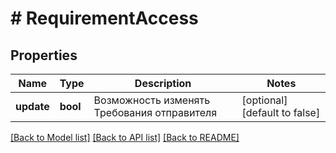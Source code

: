# # RequirementAccess

## Properties

Name | Type | Description | Notes
------------ | ------------- | ------------- | -------------
**update** | **bool** | Возможность изменять Требования отправителя | [optional] [default to false]

[[Back to Model list]](../../README.md#models) [[Back to API list]](../../README.md#endpoints) [[Back to README]](../../README.md)

